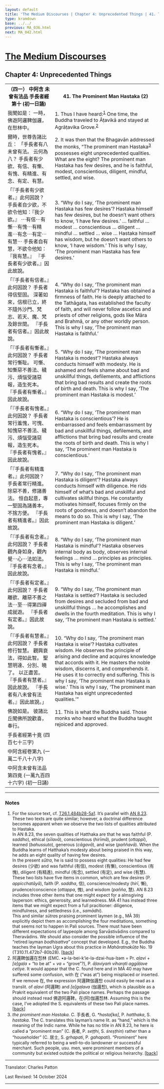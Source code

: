 ```yaml
---
layout: default
title: 'The Medium Discourses | Chapter 4: Unprecedented Things | 41. The Prominent Man Hastaka (2)'
type: kramdown
base: ../../
previous: MA_036.html
next: MA_042.html
---
```


<h1><a href='index.html'>The Medium Discourses</a></h1>
<h2>Chapter 4: Unprecedented Things</h2>

<table class="trans">
  <th class='ch'>（四一） 中阿含 未曾有法品 手長者經 第十 (初一日誦)</th>
  <th class='en'>41. The Prominent Man Hastaka (2)</th>
  <tr>
    <td class="ch" title='t125.2.484c1'>我聞如是： 一時，佛遊阿邏鞞伽邏，在惒林中。</td>
    <td id='p1'>1. Thus I have heard:<sup id="ref1"><a href="#n1">1</a></sup> One time, the Buddha traveled to Āṭavikā and stayed at Agrāṭavika Grove.<sup id="ref2"><a href="#n2">2</a></sup></td>
  </tr>
  <tr>
    <td class="ch" title='t125.2.484c2'>爾時，世尊告諸比丘： 「手長者有八未曾有法。 云何為八？ 手長者有少欲、有信、有慚、有愧、有精進、有念、有定、有慧。</td>
    <td id='p2'>2. It was then that the Bhagavān addressed the monks, “The prominent man Hastaka<sup id="ref3"><a href="#n3">3</a></sup> possesses eight unprecedented qualities. What are the eight? The prominent man Hastaka has few desires, and he is faithful, modest, conscientious, diligent, mindful, settled, and wise.</td>
  </tr>
  <tr>
    <td class="ch" title='t125.2.484c4'>「『手長者有少欲者。』此何因說？ 手長者自少欲，不欲令他知：『我少欲。』 ⋯有信⋯有慚⋯有愧⋯有精進⋯有念⋯有定⋯有慧⋯ 手長者自有慧，不欲令他知：『我有慧。』 『手長者有少欲者。』因此故說。</td>
    <td id='p3'>3. “Why do I say, ‘The prominent man Hastaka has few desires’? Hastaka himself has few desires, but he doesn’t want others to know, ‘I have few desires.’  … faithful … modest … conscientious … diligent … mindful … settled … wise …  Hastaka himself has wisdom, but he doesn’t want others to know, ‘I have wisdom.’ This is why I say, ‘The prominent man Hastaka has few desires.’</td>
  </tr>
  <tr>
    <td class="ch" title='t125.2.484c8'>「『手長者有信者。』此何因說？ 手長者得信堅固。 深著如來，信根已立，終不隨外沙門、梵志、若天、魔、梵及餘世間。 『手長者有信者。』因此故說。</td>
    <td id='p4'>4. “Why do I say, ‘The prominent man Hastaka is faithful’? Hastaka has obtained a firmness of faith. He is deeply attached to the Tathāgata, has established the faculty of faith, and will never follow ascetics and priests of other religions, gods like Māra and Brahmā, or any other worldly person. This is why I say, ‘The prominent man Hastaka is faithful.’</td>
  </tr>
  <tr>
    <td class="ch" title='t125.2.484c12'>「『手長者有慚者。』此何因說？ 手長者常行慚耻。 可慚、知慚惡不善法、穢污、煩惱受諸惡報，造生死本。 『手長者有慚者。』因此故說。</td>
    <td id='p5'>5. “Why do I say, ‘The prominent man Hastaka is modest’? Hastaka always conducts himself with modesty. He is ashamed and feels shame about bad and unskillful things, defilements, and afflictions that bring bad results and create the roots of birth and death. This is why I say, ‘The prominent man Hastaka is modest.’</td>
  </tr>
  <tr>
    <td class="ch" title='t125.2.484c14'>「『手長者有愧者。』此何因說？ 手長者常行羞愧，可愧、知愧惡不善法、穢污、煩惱受諸惡報，造生死本。 『手長者有愧者。』因此故說。</td>
    <td id='p6'>6. “Why do I say, ‘The prominent man Hastaka is conscientious’? He is embarrassed and feels embarrassment by bad and unskillful things, defilements, and afflictions that bring bad results and create the roots of birth and death. This is why I say, ‘The prominent man Hastaka is conscientious.’</td>
  </tr>
  <tr>
    <td class="ch" title='t125.2.484c17'>「『手長者有精進者。』此何因說？ 手長者常行精進。 除惡不善，修諸善法。 恒自起意，專一堅固為諸善本，不捨方便。 『手長者有精進者。』因此故說。</td>
    <td id='p7'>7. “Why do I say, ‘The prominent man Hastaka is diligent’? Hastaka always conducts himself with diligence. He rids himself of what’s bad and unskillful and cultivates skillful things. He constantly motivates himself, focuses firmly on the roots of goodness, and doesn’t abandon the means to do so. This is why I say, ‘The prominent man Hastaka is diligent.’</td>
  </tr>
  <tr>
    <td class="ch" title='t125.2.484c21'>「『手長者有念者。』此何因說？ 手長者觀內身如身，觀內覺⋯心⋯法如法。 『手長者有念者。』因此故說。</td>
    <td id='p8'>8. “Why do I say, ‘The prominent man Hastaka is mindful’? Hastaka observes internal body as body, observes internal feelings … mind … principles as principles. This is why I say, ‘The prominent man Hastaka is mindful.’</td>
  </tr>
  <tr>
    <td class="ch" title='t125.2.484c23'>「『手長者有定者。』此何因說？ 手長者離欲、離惡不善之法⋯至⋯得第四禪成就遊。 『手長者有定者。』因此故說。</td>
    <td id='p9'>9. “Why do I say, ‘The prominent man Hastaka is settled’? Hastaka is secluded from desires and secluded from bad and unskillful things … he accomplishes and dwells in the fourth meditation. This is why I say, ‘The prominent man Hastaka is settled.’</td>
  </tr>
  <tr>
    <td class="ch" title='t125.2.484c25'>「『手長者有慧者。』此何因說？ 手長者修行智慧。 觀興衰法，得如此智。 聖慧明達、分別、曉了。 以正盡苦。 『手長者有慧者。』因此故說。 『手長者有八未曾有法者。』因此故說。」</td>
    <td id='p10'>10. “Why do I say, ‘The prominent man Hastaka is wise’? Hastaka cultivates wisdom. He observes the principle of arising and decline and acquires knowledge that accords with it. He masters the noble wisdom, discerns it, and comprehends it. He uses it to correctly end suffering. This is why I say, ‘The prominent man Hastaka is wise.’ This is why I say, ‘The prominent man Hastaka has eight unprecedented qualities.’”</td>
  </tr>
  <tr>
    <td class="ch" title='t125.2.484c29'>佛說如是。 彼諸比丘聞佛所說歡喜，奉行。</td>
    <td id='p11'>11. This is what the Buddha said. Those monks who heard what the Buddha taught rejoiced and approved.</td>
  </tr>
  <tr>
    <td class="ch" title='t125.2.485a2'>手長者經第十竟 (四百七十三字)</td>
    <td></td>
  </tr>
  <tr>
    <td class="ch" title='t125.2.485a3'>中阿含經卷第九 (一萬二千八十八字)</td>
    <td></td>
  </tr>
  <tr>
    <td class="ch" title='t125.2.485a4'>中阿含未曾有法品第四竟 (一萬九百四十六字) (初一日誦)</td>
    <td></td>
  </tr>
</table>

<hr/>

<h3 id="notes">Notes</h3>

<ol class="notes-list">
<li id="n1">For the source text, cf. <a href="https://cbetaonline.dila.edu.tw/zh/T01n0026_p0484b28" target="_blank">T26.1.484b28-5a1</a>. It’s parallel with <a href="https://suttacentral.net/an8.23" target="_blank">AN 8.23</a>. These two texts are quite similar; however, a doctrinal difference becomes apparent when we observe the two lists of qualities attributed to Hastaka.<br/>
In AN 8.23, the seven qualities of Hatthaka are that he was faithful (P. <em>saddho</em>), ethical (<em>sīlavā</em>), conscientious (<em>hirīmā</em>), prudent (<em>ottappī</em>), learned (<em>bahussuto</em>), generous (<em>cāgavā</em>), and wise (<em>paññavā</em>). When the Buddha learns of Hatthaka’s modesty about being praised in this way, he adds an eight quality of having few desires.<br/>
In the present <em>sūtra</em>, he is said to possess eight qualities: He had few desires (<span class="ch">少欲</span>) and was faithful (<span class="ch">有信</span>), modest (<span class="ch">有慚</span>), conscientious (<span class="ch">有愧</span>), diligent (<span class="ch">有精進</span>), mindful (<span class="ch">有念</span>), settled (<span class="ch">有定</span>), and wise (<span class="ch">有慧</span>).<br/>
These two lists have five items in common, which are few desires (P. <em>appicchatāyā</em>), faith (P. <em>saddha</em>, <span class="ch">信</span>), conscience/modesty (<em>hirī</em>, <span class="ch">慚</span>), prudence/conscience (<em>ottappa</em>, <span class="ch">愧</span>), and wisdom (<em>pañña</em>, <span class="ch">慧</span>). AN 8.23 includes three other items that one might expect for a almsgiving layperson: ethics, generosity, and learnedness. MĀ 41 has instead three items that we might expect from a full pracitioner: diligence, mindfulness, and settledness (i.e., <em>samādhi</em>).<br/>
This and similar <em>sūtra</em>s praising prominent laymen (e.g., MĀ 39) explicitly depict them as accomplishing the four meditations, something that seems not to happen in Pali sources. There must have been different expectations of laypeople among Sarvāstivādins compared to Theravādins. We should also consider the possible influence of the “retired layman <em>bodhisattva</em>” concept that developed. E.g., the Buddha teaches the layman Ugra about this practice in <cite>Mahāratnakūṭa</cite> No. 19 (T310.11.472b7-80b28). [<a href="#ref1">back</a>]</li>
<li id="n2"><span class="ch">阿邏鞞伽邏在惒林</span> (EMC.
•a-la-bei-k‘ie-la-dzəi-ɦua-lɪəm = Pr. <em>aḷavi</em> + <em>[a]gaḷa</em> + “to be at” + <em>va</em> + “grove”?), P. <em>āḷaviyaṁ viharati aggāḷave cetiye</em>. It would appear that the C. found here and in MĀ 40 may have suffered some confusion, with <span class="ch">在</span> (“was at”) being misplaced or inserted. If we remove <span class="ch">在</span>, the expression <span class="ch">阿邏鞞伽邏惒</span> could easily be read as a translit. of <em>aḷavi</em> (<span class="ch">阿邏鞞</span>) and <em>[a]gaḷava</em> (<span class="ch">伽邏惒</span>), which is plausible as a Prakrit equivalent of the two Pali place names. Perhaps the passage should instead read <span class="ch">佛遊阿邏鞞，在(阿)伽邏惒林</span>. Assuming this is the case, I’ve adopted the S. equivalents of these two Pali place names. [<a href="#ref2">back</a>]</li>
<li id="n3"><em>the prominent man Hastaka</em>. C. <span class="ch">手長者</span>, G. <em>*hasta[ka]</em>, P. <em>hatthaka</em>, S. <em>hastaka</em>. The C. translates this layman’s name lit. as “hand,” which is the meaning of the Indic name. While he has no title in AN 8.23, he here is called a “prominent man” (C. <span class="ch">長者</span>, P. <em>seṭṭhi</em>, S. <em>śreṣṭhin</em>) rather than a “householder” (C. <span class="ch">居士</span>, S. <em>gṛhapati</em>, P. <em>gahapati</em>). “Prominent” here typically referred to being a well-to-do landowner or successful merchant. Such people, usu. men, were prominent members of a community but existed outside the political or religious heirarchy. [<a href="#ref3">back</a>]</li>
</ol>
<hr/>

<p class="translator">Translator: Charles Patton</p>
<p class='revised'>Last Revised: 14 October 2024</p>

<hr/>